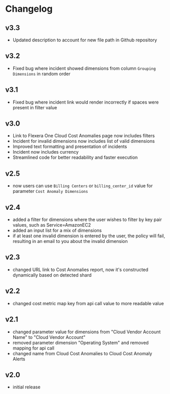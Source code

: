# Changelog

## v3.3

- Updated description to account for new file path in Github repository

## v3.2

- Fixed bug where incident showed dimensions from column `Grouping Dimensions` in random order

## v3.1

- Fixed bug where incident link would render incorrectly if spaces were present in filter value

## v3.0

- Link to Flexera One Cloud Cost Anomalies page now includes filters
- Incident for invalid dimensions now includes list of valid dimensions
- Improved text formatting and presentation of incidents
- Incident now includes currency
- Streamlined code for better readability and faster execution

## v2.5

- now users can use `Billing Centers` or `billing_center_id` value for parameter `Cost Anomaly Dimensions`

## v2.4

- added a filter for dimensions where the user wishes to filter by key pair values, such as Service=AmazonEC2
- added an input list for a mix of dimensions
- if at least one invalid dimension is entered by the user, the policy will fail, resulting in an email to you about the invalid dimension

## v2.3

- changed URL link to Cost Anomalies report, now it's constructed dynamically based on detected shard

## v2.2

- changed cost metric map key from api call value to more readable value

## v2.1

- changed parameter value for dimensions from "Cloud Vendor Account Name" to "Cloud Vendor Account"
- removed parameter dimension "Operating System" and removed mapping for api call
- changed name from Cloud Cost Anomalies to Cloud Cost Anomaly Alerts

## v2.0

- initial release
